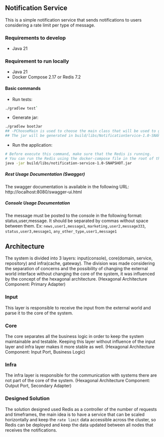 ## Notification Service
This is a simple notification service that sends notifications to users considering a rate limit per type of message.

### Requirements to develop 
- Java 21

### Requirement to run locally
- Java 21
- Docker Compose 2.17 or Redis 7.2

#### Basic commands
- Run tests: 
```bash
./gradlew test`
```

- Generate jar:
```bash
./gradlew bootJar
## -PChooseMain is used to choose the main class that will be used to generate the jar. (Options = rest || console)
## The jar will be generated in build/libs/NotificationService-1.0-SNAPSHOT-all.jar
```

- Run the application:
```bash
# Before execute this command, make sure that the Redis is running.
# You can run the Redis using the docker-compose file in the root of the project. (docker-compose up -d)
java -jar build/libs/notification-service-1.0-SNAPSHOT.jar
```

##### Rest Usage Documentation (Swagger)
The swagger documentation is available in the following URL: http://localhost:8080/swagger-ui.html

##### Console Usage Documentation
The message must be posted to the console in the following format: status,user,message.
It should be separated by commas without space between them.
Ex: `news,user1,message1`, `marketing,user2,message333`, `status,user3,message1`, `any_other_type,user1,message1`

## Architecture
The system is divided into 3 layers: input(console), core(domain, service, repository) and infra(cache, gateway).
The division was made considering the separation of concerns and the possibility of changing the external world interface without changing the core of the system, 
it was influenced by the concept of the hexagonal architecture. (Hexagonal Architecture Component: Primary Adapter)

### Input
This layer is responsible to receive the input from the external world and parse it to the core of the system. 

### Core
The core separates all the business logic in order to keep the system maintainable and testable.
Keeping this layer without influence of the input layer and infra layer makes it more stable as well. (Hexagonal Architecture Component: Input Port, Business Logic)

### Infra
The infra layer is responsible for the communication with systems there are not part of the core of the system. (Hexagonal Architecture Component: Output Port, Secondary Adapter)

### Designed Solution
The solution designed used Redis as a controller of the number of requests and timeframes, the main idea is to have a service
that can be scaled horizontally and keep the `rate limit` data accessible across the cluster, so Redis can be deployed and keep the data updated
between all nodes that receives the notifications.
